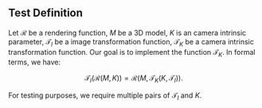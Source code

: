 ## Test Definition

Let $\mathcal{R}$ be a rendering function, $M$ be a 3D model, $K$ is an camera intrinsic parameter, $\mathcal{T}_I$ be a image transformation function, $\mathcal{T}_K$ be a camera intrinsic transformation function. Our goal is to implement the function $\mathcal{T}_K$. In formal terms, we have:

$$
\mathcal{T}_I(\mathcal{R}(M, K)) = \mathcal{R}(M, \mathcal{T}_K(K, \mathcal{T}_I)).
$$

For testing purposes, we require multiple pairs of $\mathcal{T}_I$ and $K$.
